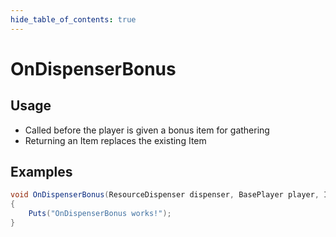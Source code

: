 ```yaml
---
hide_table_of_contents: true
---
```


# OnDispenserBonus

## Usage

* Called before the player is given a bonus item for gathering
* Returning an Item replaces the existing Item

## Examples

```csharp title=""
void OnDispenserBonus(ResourceDispenser dispenser, BasePlayer player, Item item)
{
    Puts("OnDispenserBonus works!");
}
```
